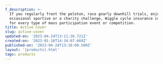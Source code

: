```yaml
---
f_description: >-
  If you regularly front the peloton, race gnarly downhill trials, enjoy an
  occasional sportive or a charity challenge, Wiggle cycle insurance covers you
  for every type of mass participation event or competition.
title: Active Cover
slug: active-cover
updated-on: '2023-04-24T13:11:26.721Z'
created-on: '2023-01-16T14:34:07.669Z'
published-on: '2023-04-24T13:16:00.500Z'
layout: '[products].html'
tags: products
---
```



